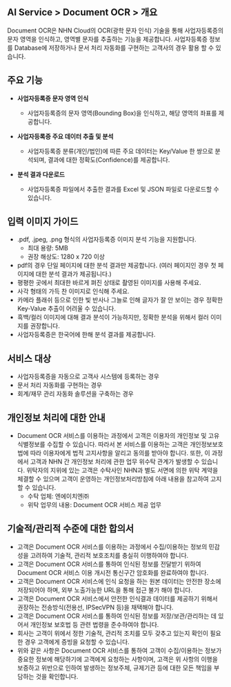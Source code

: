 ## AI Service > Document OCR > 개요

Document OCR은 NHN Cloud의 OCR(광학 문자 인식) 기술을 통해 사업자등록증의 문자 영역을 인식하고, 영역별 문자를 추출하는 기능을 제공합니다.
사업자등록증 정보를 Database에 저장하거나 문서 처리 자동화를 구현하는 고객사의 경우 활용 할 수 있습니다.

## 주요 기능

* **사업자등록증 문자 영역 인식**
	* 사업자등록증의 문자 영역(Bounding Box)을 인식하고, 해당 영역의 좌표를 제공합니다.
	
* **사업자등록증 주요 데이터 추출 및 분석**
    * 사업자등록증 분류(개인/법인)에 따른 주요 데이터는 Key/Value 한 쌍으로 분석되며, 결과에 대한 정확도(Confidence)를 제공합니다.

* **분석 결과 다운로드**
	* 사업자등록증 파일에서 추출한 결과를 Excel 및 JSON 파일로 다운로드할 수 있습니다.

## 입력 이미지 가이드
    
* .pdf, .jpeg, .png 형식의 사업자등록증 이미지 분석 기능을 지원합니다. 
    * 최대 용량: 5MB
    * 권장 해상도: 1280 x 720 이상
* pdf의 경우 단일 페이지에 대한 분석 결과만 제공합니다. (여러 페이지인 경우 첫 페이지에 대한 분석 결과가 제공됩니다.)
* 평평한 곳에서 최대한 바르게 펴진 상태로 촬영된 이미지를 사용해 주세요.
* 사각 형태의 가득 찬 이미지로 인식해 주세요.
* 카메라 플래쉬 등으로 인한 빛 반사나 그늘로 인해 글자가 잘 안 보이는 경우 정확한 Key-Value 추출이 어려울 수 있습니다.
* 흑백/컬러 이미지에 대해 결과 분석이 가능하지만, 정확한 분석을 위해서 컬러 이미지를 권장합니다.
* 사업자등록증은 한국어에 한해 분석 결과를 제공합니다.

## 서비스 대상
* 사업자등록증을 자동으로 고객사 시스템에 등록하는 경우
* 문서 처리 자동화를 구현하는 경우
* 회계/재무 관리 자동화 솔루션을 구축하는 경우

## 개인정보 처리에 대한 안내
* Document OCR 서비스를 이용하는 과정에서 고객은 이용자의 개인정보 및 고유식별정보를 수집할 수 있습니다. 따라서 본 서비스를 이용하는 고객은 개인정보보호법에 따라 이용자에게 법적 고지사항을 알리고 동의를 받아야 합니다. 또한, 이 과정에서 고객과 NHN 간 개인정보 처리에 관한 업무 위수탁 관계가 발생할 수 있습니다. 위탁자의 지위에 있는 고객은 수탁사인 NHN과 별도 서면에 의한 위탁 계약을 체결할 수 있으며 고객이 운영하는 개인정보처리방침에 아래 내용을 참고하여 고지할 수 있습니다.
    - 수탁 업체: 엔에이치엔㈜
    - 위탁 업무의 내용: Document OCR 서비스 제공 업무

## 기술적/관리적 수준에 대한 합의서
* 고객은 Document OCR 서비스를 이용하는 과정에서 수집/이용하는 정보의 민감성을 고려하여 기술적, 관리적 보호조치를 충실히 이행하여야 합니다.
* 고객은 Document OCR 서비스를 통하여 인식된 정보를 전달받기 위하여 Document OCR 서비스 이용 개시전 통신구간 암호화를 완료하여야 합니다.
* 고객은 Document OCR 서비스에 인식 요청을 하는 원본 데이터는 안전한 장소에 저장되어야 하며, 외부 노출가능한 URL을 통해 접근 불가 해야 합니다.
* 고객은 Document OCR 서비스에서 안전한 인식결과 데이터를 제공하기 위해서 권장하는 전송방식(전용선, IPSecVPN 등)을 채택해야 합니다.
* 고객은 Document OCR 서비스를 통하여 인식된 정보를 저장/보관/관리하는 데 있어서 개인정보 보호법 등 관련 법령을 준수하여야 합니다.
* 회사는 고객이 위에서 정한 기술적, 관리적 조치를 모두 갖추고 있는지 확인이 필요한 경우 고객에게 증빙을 요청할 수 있습니다.
* 위와 같은 사항은 Document OCR 서비스를 통하여 고객이 수집/이용하는 정보가 중요한 정보에 해당하기에 고객에게 요청하는 사항이며, 고객은 위 사항의 이행을 보증하고 위반으로 인하여 발생하는 정보주체, 규제기관 등에 대한 모든 책임을 부담하는 것을 확인합니다.